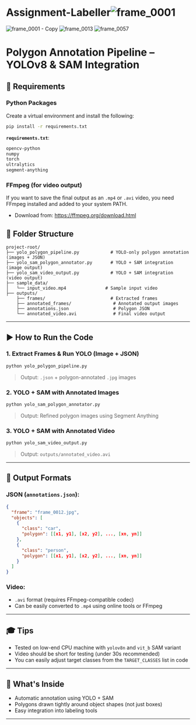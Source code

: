 # Assignment-Labeller![frame_0001](https://github.com/user-attachments/assets/f2053fad-0ec5-4c5c-86de-945b8c50af78)
![frame_0001 - Copy](https://github.com/user-attachments/assets/211fdee6-9374-42bd-81c3-adca62c7f329)
![frame_0013](https://github.com/user-attachments/assets/57367260-c129-4b7b-8c68-2beb03df7c47)
![frame_0057](https://github.com/user-attachments/assets/c887f61d-8605-464d-96d5-735bbf4bcea4)
# Polygon Annotation Pipeline – YOLOv8 & SAM Integration

## 🔧 Requirements

### Python Packages
Create a virtual environment and install the following:
```bash
pip install -r requirements.txt
```

**`requirements.txt`**:
```txt
opencv-python
numpy
torch
ultralytics
segment-anything
```

### FFmpeg (for video output)
If you want to save the final output as an `.mp4` or `.avi` video, you need FFmpeg installed and added to your system PATH.
- Download from: https://ffmpeg.org/download.html

## 📂 Folder Structure
```
project-root/
├── yolo_polygon_pipeline.py            # YOLO-only polygon annotation (images + JSON)
├── yolo_sam_polygon_annotator.py       # YOLO + SAM integration (image output)
├── yolo_sam_video_output.py            # YOLO + SAM integration (video output)
├── sample_data/
│   └── input_video.mp4               # Sample input video
├── outputs/
    ├── frames/                         # Extracted frames
    ├── annotated_frames/                # Annotated output images
    ├── annotations.json                 # Polygon JSON
    └── annotated_video.avi              # Final video output
```

---

## ▶️ How to Run the Code

### 1. Extract Frames & Run YOLO (Image + JSON)
```bash
python yolo_polygon_pipeline.py
```
> Output: `.json` + polygon-annotated `.jpg` images

### 2. YOLO + SAM with Annotated Images
```bash
python yolo_sam_polygon_annotator.py
```
> Output: Refined polygon images using Segment Anything

### 3. YOLO + SAM with Annotated Video
```bash
python yolo_sam_video_output.py
```
> Output: `outputs/annotated_video.avi`

---

## 📄 Output Formats

### JSON (`annotations.json`):
```json
{
  "frame": "frame_0012.jpg",
  "objects": [
    {
      "class": "car",
      "polygon": [[x1, y1], [x2, y2], ..., [xn, yn]]
    },
    {
      "class": "person",
      "polygon": [[x1, y1], [x2, y2], ..., [xn, yn]]
    }
  ]
}
```

### Video:
- `.avi` format (requires FFmpeg-compatible codec)
- Can be easily converted to `.mp4` using online tools or FFmpeg

---

## 🎓 Tips
- Tested on low-end CPU machine with `yolov8n` and `vit_b` SAM variant
- Video should be short for testing (under 30s recommended)
- You can easily adjust target classes from the `TARGET_CLASSES` list in code

---

## 🚀 What's Inside
- Automatic annotation using YOLO + SAM
- Polygons drawn tightly around object shapes (not just boxes)
- Easy integration into labeling tools

---

